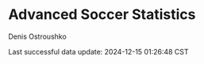 # Advanced Soccer Statistics
Denis Ostroushko

<!-- gfm -->

Last successful data update: 2024-12-15 01:26:48 CST

